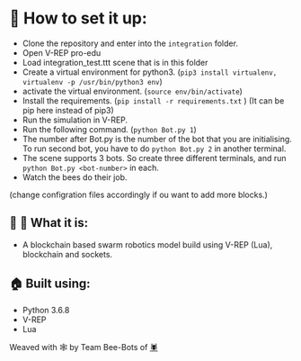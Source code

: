 # :rocket: How to set it up:

- Clone the repository and enter into the `integration` folder.
- Open V-REP pro-edu
- Load integration_test.ttt scene that is in this folder
- Create a virtual environment for python3. (`pip3 install virtualenv, virtualenv -p /usr/bin/python3 env`)
- activate the virtual environment. (`source env/bin/activate`)
- Install the requirements. (`pip install -r requirements.txt` ) (It can be pip here instead of pip3)
- Run the simulation in V-REP.
- Run the following command. (`python Bot.py 1`)
- The number after Bot.py is the number of the bot that you are initialising. To run second bot, you have to do `python Bot.py 2` in another terminal.
- The scene supports 3 bots. So create three different terminals, and run `python Bot.py <bot-number>` in each.
- Watch the bees do their job.

(change configration files accordingly if ou want to add more blocks.)

## :honeybee: :honeybee: What it is:

- A blockchain based swarm robotics model build using V-REP (Lua), blockchain and sockets.

## :house: Built using:

- Python 3.6.8
- V-REP
- Lua

Weaved with :spider_web: by Team Bee-Bots of [:spider:](https://spider.nitt.edu)
